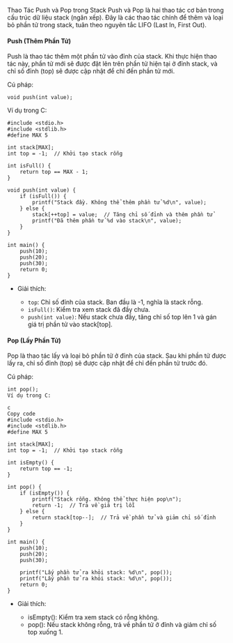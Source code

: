 Thao Tác Push và Pop trong Stack
Push và Pop là hai thao tác cơ bản trong cấu trúc dữ liệu stack (ngăn xếp). Đây là các thao tác chính để thêm và loại bỏ phần tử trong stack, tuân theo nguyên tắc LIFO (Last In, First Out).

#### Push (Thêm Phần Tử)
Push là thao tác thêm một phần tử vào đỉnh của stack. Khi thực hiện thao tác này, phần tử mới sẽ được đặt lên trên phần tử hiện tại ở đỉnh stack, và chỉ số đỉnh (top) sẽ được cập nhật để chỉ đến phần tử mới.

Cú pháp:
```
void push(int value);
```
Ví dụ trong C:
```
#include <stdio.h>
#include <stdlib.h>
#define MAX 5

int stack[MAX];
int top = -1;  // Khởi tạo stack rỗng

int isFull() {
    return top == MAX - 1;
}

void push(int value) {
    if (isFull()) {
        printf("Stack đầy. Không thể thêm phần tử %d\n", value);
    } else {
        stack[++top] = value;  // Tăng chỉ số đỉnh và thêm phần tử
        printf("Đã thêm phần tử %d vào stack\n", value);
    }
}

int main() {
    push(10);
    push(20);
    push(30);
    return 0;
}
```
- Giải thích:

    - ```top```: Chỉ số đỉnh của stack. Ban đầu là -1, nghĩa là stack rỗng.
    - ```isFull()```: Kiểm tra xem stack đã đầy chưa.
    - ```push(int value)```: Nếu stack chưa đầy, tăng chỉ số top lên 1 và gán giá trị phần tử vào stack[top].
#### Pop (Lấy Phần Tử)
Pop là thao tác lấy và loại bỏ phần tử ở đỉnh của stack. Sau khi phần tử được lấy ra, chỉ số đỉnh (top) sẽ được cập nhật để chỉ đến phần tử trước đó.

Cú pháp:
```
int pop();
Ví dụ trong C:

c
Copy code
#include <stdio.h>
#include <stdlib.h>
#define MAX 5

int stack[MAX];
int top = -1;  // Khởi tạo stack rỗng

int isEmpty() {
    return top == -1;
}

int pop() {
    if (isEmpty()) {
        printf("Stack rỗng. Không thể thực hiện pop\n");
        return -1;  // Trả về giá trị lỗi
    } else {
        return stack[top--];  // Trả về phần tử và giảm chỉ số đỉnh
    }
}

int main() {
    push(10);
    push(20);
    push(30);

    printf("Lấy phần tử ra khỏi stack: %d\n", pop());
    printf("Lấy phần tử ra khỏi stack: %d\n", pop());
    return 0;
}
```
- Giải thích:

    - isEmpty(): Kiểm tra xem stack có rỗng không.
    - pop(): Nếu stack không rỗng, trả về phần tử ở đỉnh và giảm chỉ số top xuống 1.
    